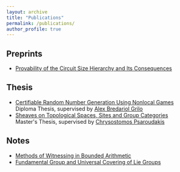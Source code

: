 ```yaml
---
layout: archive
title: "Publications"
permalink: /publications/
author_profile: true
---
```


## Preprints
* [Provability of the Circuit Size Hierarchy and Its Consequences](https://dimitristsin.github.io/files/Circuit_Size_Hierarchy_Bounded_Arithmetic.pdf)

## Thesis
* [Certifiable Random Number Generation Using Nonlocal Games](https://dimitristsin.github.io/files/thesis.pdf)\
  Diploma Thesis, supervised by [Alex Bredariol Grilo](https://abgrilo.github.io/)
* [Sheaves on Topological Spaces, Sites and Group Categories](https://dimitristsin.github.io/files/thesis_math.pdf)\
  Master's Thesis, supervised by [Chrysostomos Psaroudakis](https://sites.google.com/view/chrysostomos-psaroudakis/home)

## Notes
* [Methods of Witnessing in Bounded Arithmetic](https://dimitristsin.github.io/files/witnessing_theorems.pdf)
* [Fundamental Group and Universal Covering of Lie Groups](https://dimitristsin.github.io/files/fundamental_group.pdf)

